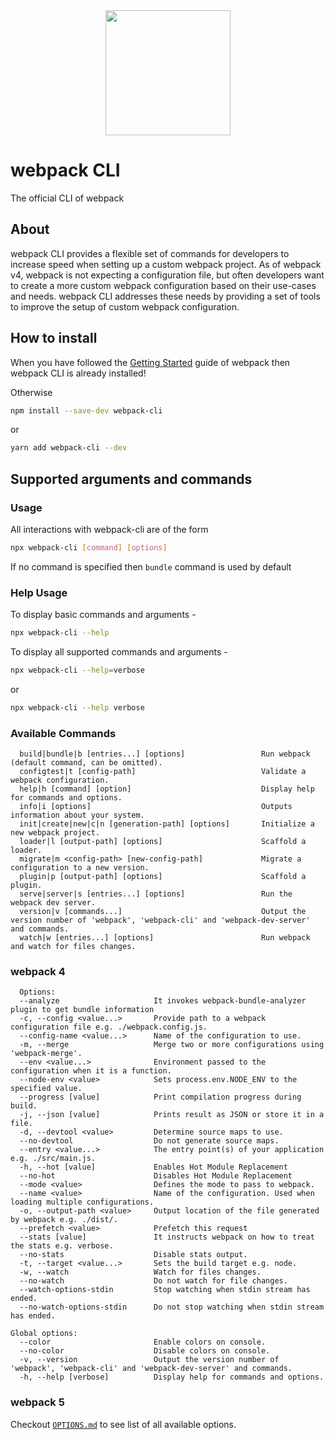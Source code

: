 <div align="center">
    <a href="https://github.com/webpack/webpack-cli">
        <img width="200" height="200" src="https://webpack.js.org/assets/icon-square-big.svg">
    </a>
</div>

# webpack CLI

The official CLI of webpack

## About

webpack CLI provides a flexible set of commands for developers to increase speed when setting up a custom webpack project. As of webpack v4, webpack is not expecting a configuration file, but often developers want to create a more custom webpack configuration based on their use-cases and needs. webpack CLI addresses these needs by providing a set of tools to improve the setup of custom webpack configuration.

## How to install

When you have followed the [Getting Started](https://webpack.js.org/guides/getting-started/) guide of webpack then webpack CLI is already installed!

Otherwise

```bash
npm install --save-dev webpack-cli
```

or

```bash
yarn add webpack-cli --dev
```

## Supported arguments and commands

### Usage

All interactions with webpack-cli are of the form

```bash
npx webpack-cli [command] [options]
```

If no command is specified then `bundle` command is used by default

### Help Usage

To display basic commands and arguments -

```bash
npx webpack-cli --help
```

To display all supported commands and arguments -

```bash
npx webpack-cli --help=verbose
```

or

```bash
npx webpack-cli --help verbose
```

### Available Commands

```
  build|bundle|b [entries...] [options]                 Run webpack (default command, can be omitted).
  configtest|t [config-path]                            Validate a webpack configuration.
  help|h [command] [option]                             Display help for commands and options.
  info|i [options]                                      Outputs information about your system.
  init|create|new|c|n [generation-path] [options]       Initialize a new webpack project.
  loader|l [output-path] [options]                      Scaffold a loader.
  migrate|m <config-path> [new-config-path]             Migrate a configuration to a new version.
  plugin|p [output-path] [options]                      Scaffold a plugin.
  serve|server|s [entries...] [options]                 Run the webpack dev server.
  version|v [commands...]                               Output the version number of 'webpack', 'webpack-cli' and 'webpack-dev-server' and commands.
  watch|w [entries...] [options]                        Run webpack and watch for files changes.
```

### webpack 4

```
  Options:
  --analyze                     It invokes webpack-bundle-analyzer plugin to get bundle information
  -c, --config <value...>       Provide path to a webpack configuration file e.g. ./webpack.config.js.
  --config-name <value...>      Name of the configuration to use.
  -m, --merge                   Merge two or more configurations using 'webpack-merge'.
  --env <value...>              Environment passed to the configuration when it is a function.
  --node-env <value>            Sets process.env.NODE_ENV to the specified value.
  --progress [value]            Print compilation progress during build.
  -j, --json [value]            Prints result as JSON or store it in a file.
  -d, --devtool <value>         Determine source maps to use.
  --no-devtool                  Do not generate source maps.
  --entry <value...>            The entry point(s) of your application e.g. ./src/main.js.
  -h, --hot [value]             Enables Hot Module Replacement
  --no-hot                      Disables Hot Module Replacement
  --mode <value>                Defines the mode to pass to webpack.
  --name <value>                Name of the configuration. Used when loading multiple configurations.
  -o, --output-path <value>     Output location of the file generated by webpack e.g. ./dist/.
  --prefetch <value>            Prefetch this request
  --stats [value]               It instructs webpack on how to treat the stats e.g. verbose.
  --no-stats                    Disable stats output.
  -t, --target <value...>       Sets the build target e.g. node.
  -w, --watch                   Watch for files changes.
  --no-watch                    Do not watch for file changes.
  --watch-options-stdin         Stop watching when stdin stream has ended.
  --no-watch-options-stdin      Do not stop watching when stdin stream has ended.

Global options:
  --color                       Enable colors on console.
  --no-color                    Disable colors on console.
  -v, --version                 Output the version number of 'webpack', 'webpack-cli' and 'webpack-dev-server' and commands.
  -h, --help [verbose]          Display help for commands and options.
```

### webpack 5

Checkout [`OPTIONS.md`](../../OPTIONS.md) to see list of all available options.

